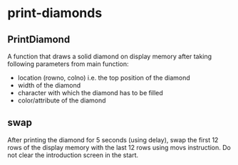 # print-diamonds

## PrintDiamond 
A function that draws a solid diamond on display memory after taking following parameters from main function:
- location (rowno, colno) i.e. the top position of the diamond
- width of the diamond
- character with which the diamond has to be filled
- color/attribute of the diamond

## swap
After printing the diamond for 5 seconds (using delay), swap the first 12 rows of the display memory with the last 12 rows using movs instruction. Do not clear the introduction screen in the start.
